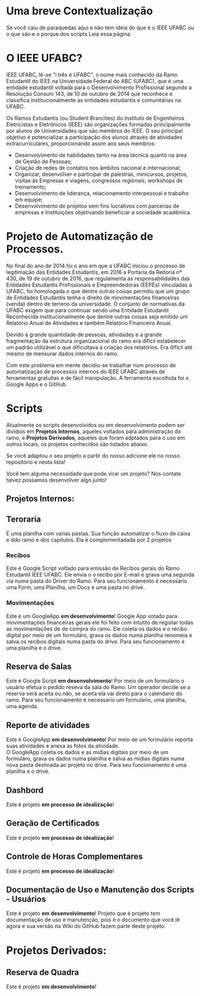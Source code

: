 # Uma breve Contextualização

Se você caiu de paraquedas aqui e não tem ideia do que é o IEEE UFABC ou o que são e o porque dos scripts Leia essa página.

# O IEEE UFABC?

IEEE UFABC, lê-se "i três é UFABC", o nome mais conhecido da Ramo Estudantil do IEEE na Universidade Federal do ABC (UFABC), que é uma entidade estudantil voltada para o Desenvolvimento Profissional segundo a Resolução Consuni 143, de 10 de outubro de 2014 que reconhece e classifica institucionalmente as entidades estudantis e comunitárias na UFABC.

Os Ramos Estudantis (ou Student Branches) do Instituto de Engenheiros Eletricistas e Eletrônicos (IEEE) são organizações formadas principalmente por alunos de Universidades que são membros do IEEE. O seu principal objetivo é potencializar a participação dos alunos através de atividades extracurriculares, proporcionando assim aos seus membros:

- Desenvolvimento de habilidades tanto na área técnica quanto na área de Gestão de Pessoas;
- Criação de redes de contatos nos âmbitos nacional e internacional;
- Organizar, desenvolver e participar de palestras, minicursos, projetos, visitas às  Empresas e viagens, congressos regionais, workshops de treinamento;
- Desenvolvimento de liderança, relacionamento interpessoal e trabalho em equipe;
- Desenvolvimento de projetos sem fins lucrativos com parcerias de empresas e Instituições objetivando beneficiar a sociedade acadêmica.

# Projeto de Automatização de Processos.

No final do ano de 2014 foi o ano em que a UFABC iniciou o processo de legitimação das Entidades Estudantis, em 2016 a Portaria da Reitoria nº 430, de 19 de outubro de 2016, que regulamenta as responsabilidades das Entidades Estudantis Profissionais e Empreendedoras (EEPEs) vinculadas à UFABC, foi homologada o que dentre outras coisas permitiu que um grupo de Entidades Estudantis tenha o direito de  movimentações financeiras (venda) dentro de terreno da universidade. O conjunto de normativas da UFABC exigem que para continuar sendo uma Entidade Estudantil Reconhecida institucionalmente que dentre outras coisas seja emitido um Relatório Anual de Atividades e também Relatório Financeiro Anual. 

Devido à grande quantidade de pessoas, atividades e a grande fragmentação da estrutura organizacional do ramo era difícil estabelecer um padrão utilizável o que dificultava a criação dos relatórios. Era difícil até mesmo de mensurar dados internos do ramo.

Com este problema em mente decidiu-se trabalhar num processo de automatização de processos internos do IEEE UFABC através de ferramentas gratuitas e de fácil manipulação. A ferramenta escolhida foi o Google Apps e o GitHub.

# Scripts 

Atualmente os scripts desenvolvidos ou em desenvolvimento podem ser dividios em **Projetos Internos**, aqueles voltados para administração do ramo, e **Projetos Derivados**, aqueles que foram adptados para o uso em outros locais, os projetos conhecidos são listados abaixo.


Se você adaptou o seu projeto a partir do nosso adicione ele no nosso repositório e nesta lista! 

Você tem alguma necessidade que pode virar um projeto? Nos contate talvez possamos desenvolver algo junto!

## **Projetos Internos:**

## Teroraria
É uma planilha com varias pastas. Sua função automatizar o fluxo de caixa  e ddo ramo e dos capitulos. Ela é complementadada por 2 projetos

### Recibos 
Este é Google Script voltado para emissão de Recibos gerais do Ramo Estudantil IEEE UFABC. 
Ele envia o o recibo por E-mail e grava uma segunda via numa pasta do Driver do Ramo. 
Para seu funcionamento é necessario uma Form, uma Planilha, um Docs e uma pasta no drive.

### Movimentações
Este é um GoogleApp **em desenvolvimento**!
Google App votado para movimentações financeiras gerais ele foi feito com intutito de registar todas as movimentações de de compra do ramo.
Ele coleta os dados e o recibo digital por meio de um formuláro, grava os dados numa planilha renomeia e salva os recibos digitais numa pasta do drive.
Para seu funcionamento é uma planilha e o drive.

## Reserva de Salas
Este é Google Script **em desenvolvimento**! 
Por meio de um formulário o usuário efetua o pedido reseva da sala do Ramo.  Um operador decide se a reserva será aceita ou não, se aceita ela vai direto para o calendario do ramo. 
Para seu funcionamento é necessario um formulario, uma planilha, uma agenda.

## Reporte de atividades
Este é GoogleApp **em desenvolvimento**! 
Por meio de um formulário reporta suas atividades e anexa as fotos da atividade.  
O GoogleApp coleta os dados e as midias digitais por meio de um formuláro, grava os dados numa planilha e salva as midias digitais numa nova pasta destinada ao projeto no drive.
Para seu funcionamento é uma planilha e o drive.

## Dashbord

Este é projeto **em processo de idealização**! 

## Geração de Certificados

Este é projeto **em processo de idealização**! 

## Controle de Horas Complementares 

Este é projeto **em processo de idealização**! 

## Documentação de Uso e Manutenção dos Scripts - Usuários

Este é projeto **em desenvolvimento**!
Projeto que é projeto tem documentação de uso e manutenção, pois é o documento que você lê agora e sua versão na Wiki do GitHub fazem parte deste projeto.



# **Projetos Derivados:**

## Reserva de Quadra 

Este é projeto **em desenvolvimento**!